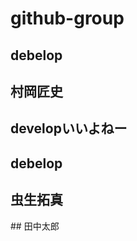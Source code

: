 # github-group

<h2>debelop</h2>
<h2>村岡匠史</h2>
<h2>developいいよねー</h2>
<h2>debelop</h2>
<h2>虫生拓真</h2>
## 田中太郎
